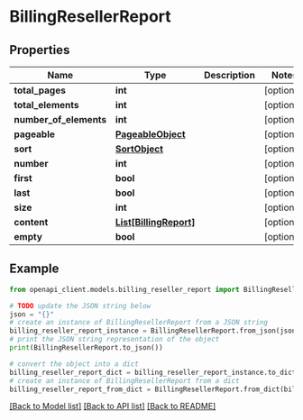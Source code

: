 # BillingResellerReport


## Properties

Name | Type | Description | Notes
------------ | ------------- | ------------- | -------------
**total_pages** | **int** |  | [optional] 
**total_elements** | **int** |  | [optional] 
**number_of_elements** | **int** |  | [optional] 
**pageable** | [**PageableObject**](PageableObject.md) |  | [optional] 
**sort** | [**SortObject**](SortObject.md) |  | [optional] 
**number** | **int** |  | [optional] 
**first** | **bool** |  | [optional] 
**last** | **bool** |  | [optional] 
**size** | **int** |  | [optional] 
**content** | [**List[BillingReport]**](BillingReport.md) |  | [optional] 
**empty** | **bool** |  | [optional] 

## Example

```python
from openapi_client.models.billing_reseller_report import BillingResellerReport

# TODO update the JSON string below
json = "{}"
# create an instance of BillingResellerReport from a JSON string
billing_reseller_report_instance = BillingResellerReport.from_json(json)
# print the JSON string representation of the object
print(BillingResellerReport.to_json())

# convert the object into a dict
billing_reseller_report_dict = billing_reseller_report_instance.to_dict()
# create an instance of BillingResellerReport from a dict
billing_reseller_report_from_dict = BillingResellerReport.from_dict(billing_reseller_report_dict)
```
[[Back to Model list]](../README.md#documentation-for-models) [[Back to API list]](../README.md#documentation-for-api-endpoints) [[Back to README]](../README.md)


